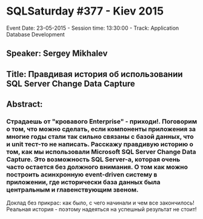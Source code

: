 # SQLSaturday #377 - Kiev 2015
Event Date: 23-05-2015 - Session time: 13:30:00 - Track: Application  Database Development
## Speaker: Sergey Mikhalev
## Title: Правдивая история об использовании SQL Server Change Data Capture
## Abstract:
### Страдаешь от "кровавого Enterprise" - приходи!. Поговорим о том, что можно сделать, если компоненты приложения за многие годы стали так сильно связаны с базой данных, что и unit тест-то не написать. Расскажу правдивую историю о том, как мы использовали Microsoft SQL Server Change Data Capture. Это возможность SQL Server-а, которая очень часто остается без должного внимания. О том как можно построить асинхронную event-driven систему в приложении, где исторически база данных была центральным и главенствующим звеном.
Доклад без прикрас: как было, с чего начинали и чем все закончилось! Реальная история - поэтому надеяться на успешный результат не стоит!
